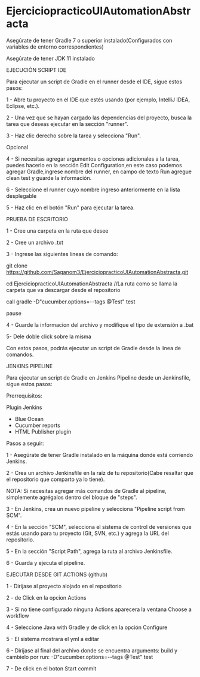 # EjerciciopracticoUIAutomationAbstracta

Asegúrate de tener Gradle 7 o superior instalado(Configurados con variables de entorno correspondientes)

Asegúrate de tener JDK 11 instalado

EJECUCIÓN SCRIPT IDE

Para ejecutar un script de Gradle en el runner desde el IDE, sigue estos pasos:

1 - Abre tu proyecto en el IDE que estés usando (por ejemplo, IntelliJ IDEA, Eclipse, etc.).

2 - Una vez que se hayan cargado las dependencias del proyecto, busca la tarea que deseas ejecutar en la sección "runner".

3 - Haz clic derecho sobre la tarea y selecciona "Run".

Opcional 

4 - Si necesitas agregar argumentos o opciones adicionales a la tarea, puedes hacerlo en la sección Edit Configuration,en este caso podemos agregar Gradle,ingrese nombre del runner, en campo de texto Run agregue clean test y guarde la información.

6 - Seleccione el runner cuyo nombre ingreso anteriormente en la lista desplegable

5 -  Haz clic en el botón "Run" para ejecutar la tarea.


PRUEBA DE ESCRITORIO

1 - Cree una carpeta en la ruta que desee

2 - Cree un archivo .txt

3 - Ingrese las siguientes lineas de comando:

git clone https://github.com/Saganom3/EjerciciopracticoUIAutomationAbstracta.git

cd EjerciciopracticoUIAutomationAbstracta //La ruta como se llama la carpeta que va descargar desde el repositorio

call gradle -D"cucumber.options=--tags @Test" test

pause

4 - Guarde la informacion del archivo y modifique el tipo de extensión a .bat

5- Dele doble click sobre la misma

Con estos pasos, podrás ejecutar un script de Gradle desde la línea de comandos.



JENKINS PIPELINE

Para ejecutar un script de Gradle en Jenkins Pipeline desde un Jenkinsfile, sigue estos pasos:

Prerrequisitos: 

Plugin Jenkins

- Blue Ocean
- Cucumber reports
- HTML Publisher plugin

Pasos a seguir:

1 - Asegúrate de tener Gradle instalado en la máquina donde está corriendo Jenkins.

2 - Crea un archivo Jenkinsfile en la raíz de tu repositorio(Cabe resaltar que el repositorio que comparto ya lo tiene).

NOTA: Si necesitas agregar más comandos de Gradle al pipeline, simplemente agrégalos dentro del bloque de "steps".

3 - En Jenkins, crea un nuevo pipeline y selecciona "Pipeline script from SCM".

4 - En la sección "SCM", selecciona el sistema de control de versiones que estás usando para tu proyecto (Git, SVN, etc.) y agrega la URL del repositorio.

5 - En la sección "Script Path", agrega la ruta al archivo Jenkinsfile.

6 - Guarda y ejecuta el pipeline.


EJECUTAR DESDE GIT ACTIONS (github)

1 - Dirijase al proyecto alojado en el repositorio

2 - de Click en la opcion Actions

3 - Si no tiene configurado ninguna Actions aparecera la ventana Choose a workflow

4 - Seleccione Java with Gradle y de click en la opción Configure

5 - El sistema mostrara el yml a editar

6 - Dirijase al final del archivo donde se encuentra  arguments: build y cambielo por run: -D"cucumber.options=--tags @Test" test

7 - De click en el boton Start commit

